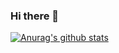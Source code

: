 ### Hi there 👋

[![Anurag's github stats](https://github-readme-stats.vercel.app/api?username=geng130127)](https://github.com/geng130127)
